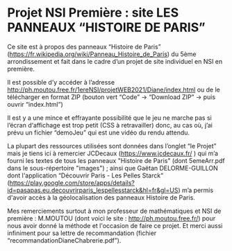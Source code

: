 # Projet NSI Première : site LES PANNEAUX “HISTOIRE DE PARIS” 


Ce site est à propos des panneaux “Histoire de Paris”  (https://fr.wikipedia.org/wiki/Panneau_Histoire_de_Paris) du 5ème arrondissement
et fait dans le cadre d’un projet de site individuel en NSI en première.


Il est possible d’y accéder à l’adresse http://ph.moutou.free.fr/1ereNSI/projetWEB2021/Diane/index.html 
ou de le télécharger en format ZIP (bouton vert “Code” → “Download ZIP” → puis ouvrir “index.html”)


Il est y a une mince et effrayante possibilité que le jeu ne marche pas si l’écran d‘affichage est trop petit (CSS à retravailler)
donc, au cas où, j’ai prévu un fichier “demoJeu” qui est une vidéo du rendu attendu.


La plupart des ressources utilisées sont données dans l’onglet “le Projet” mais je tiens ici à remercier JCDecaux (https://www.jcdecaux.fr/ )
qui m’a fourni les textes de tous les panneaux "Histoire de Paris" (dont 5emeArr.pdf dans le sous-répertoire "images") ; ainsi que Gaëtan DELORME-GUILLON 
dont l'application “Découvrir Paris - Les Pelles Starck“ (https://play.google.com/store/apps/details?id=pasapas.eu.decouvrirparis_lespellesstarck&hl=fr&gl=US)
m’a permis d'avoir accès à la géolocalisation des panneaux Histoire de Paris.

Mes remerciements surtout à mon professeur de mathématiques et NSI de première : M.MOUTOU (dont voici le site : http://ph.moutou.free.fr/) pour 
nous avoir donné la méthode et l'occasion de faire ce projet. Et merci aussi infiniment pour sa lettre de recommandation (fichier “recommandationDianeChabrerie.pdf”).
